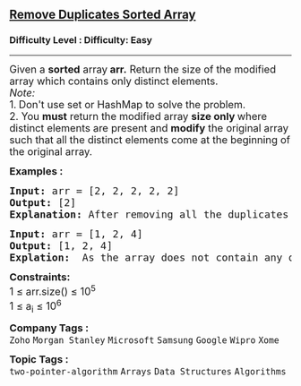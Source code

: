 <h2><a href="https://www.geeksforgeeks.org/problems/remove-duplicate-elements-from-sorted-array/1?page=1&company=Google&sortBy=submissions">Remove Duplicates Sorted Array</a></h2><h3>Difficulty Level : Difficulty: Easy</h3><hr><div class="problems_problem_content__Xm_eO"><p><span style="font-size: 18px;">Given a <strong>sorted</strong> array<strong> arr.</strong> Return the size of the modified array which contains only distinct elements.<br></span><span style="font-size: 18px;"><em>Note:</em><strong> </strong><br>1.<strong>&nbsp;</strong>Don't use set or HashMap to solve the problem.<br>2. You <strong>must</strong> return the modified array <strong>size only </strong>where distinct elements are present and <strong>modify</strong> the original array such that all the distinct elements come at the beginning of the original array.</span></p>
<p><span style="font-size: 18px;"><strong>Examples :</strong></span></p>
<pre><span style="font-size: 18px;"><strong>Input: </strong>arr = [2, 2, 2, 2, 2]
<strong>Output:</strong> [2]
<strong>Explanation:</strong> After removing all the duplicates only one instance of 2 will remain i.e. [2] so modified array will contains 2 at first position and you should <strong>return 1</strong> after modifying the array, the driver code will print the modified array elements.</span>
</pre>
<pre><span style="font-size: 18px;"><strong>Input: </strong>arr = [1, 2, 4]
<strong>Output:</strong> [1, 2, 4]<br><strong>Explation:  </strong>As the array does not contain any duplicates so you should return 3.</span></pre>
<p><span style="font-size: 18px;"><strong>Constraints:</strong><br>1 ≤ arr.size() ≤ 10<sup>5</sup><br>1 ≤ a<sub>i</sub> ≤ 10<sup>6</sup></span></p></div><p><span style=font-size:18px><strong>Company Tags : </strong><br><code>Zoho</code>&nbsp;<code>Morgan Stanley</code>&nbsp;<code>Microsoft</code>&nbsp;<code>Samsung</code>&nbsp;<code>Google</code>&nbsp;<code>Wipro</code>&nbsp;<code>Xome</code>&nbsp;<br><p><span style=font-size:18px><strong>Topic Tags : </strong><br><code>two-pointer-algorithm</code>&nbsp;<code>Arrays</code>&nbsp;<code>Data Structures</code>&nbsp;<code>Algorithms</code>&nbsp;